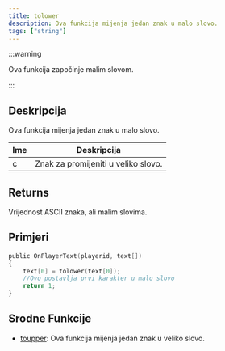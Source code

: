 ```yaml
---
title: tolower
description: Ova funkcija mijenja jedan znak u malo slovo.
tags: ["string"]
---
```


:::warning

Ova funkcija započinje malim slovom.

:::

## Deskripcija

Ova funkcija mijenja jedan znak u malo slovo.

| Ime | Deskripcija                         |
| --- | ----------------------------------- |
| c   | Znak za promijeniti u veliko slovo. |

## Returns

Vrijednost ASCII znaka, ali malim slovima.

## Primjeri

```c
public OnPlayerText(playerid, text[])
{
    text[0] = tolower(text[0]);
    //Ovo postavlja prvi karakter u malo slovo
    return 1;
}
```

## Srodne Funkcije

- [toupper](toupper): Ova funkcija mijenja jedan znak u veliko slovo.
